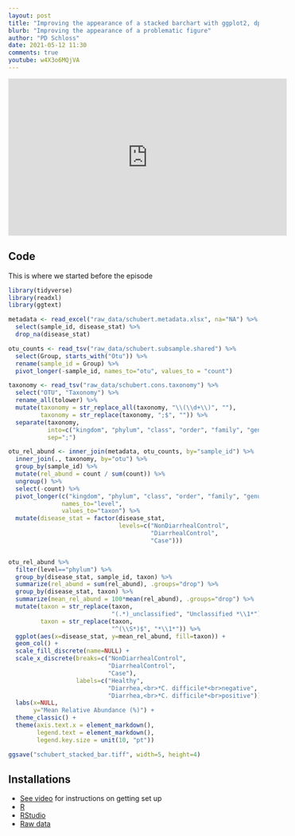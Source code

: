 ```yaml
---
layout: post
title: "Improving the appearance of a stacked barchart with ggplot2, dplyr, and forcats (CC103)"
blurb: "Improving the appearance of a problematic figure"
author: "PD Schloss"
date: 2021-05-12 11:30
comments: true
youtube: w4X3o6MQjVA
---
```


<iframe style="margin: 0 auto;display:block;" width="560" height="315" src="https://www.youtube.com/embed/{{ page.youtube }}" frameborder="0" allow="accelerometer; autoplay; encrypted-media; gyroscope; picture-in-picture" allowfullscreen></iframe>


## Code

This is where we started before the episode

```R
library(tidyverse)
library(readxl)
library(ggtext)

metadata <- read_excel("raw_data/schubert.metadata.xlsx", na="NA") %>%
  select(sample_id, disease_stat) %>%
  drop_na(disease_stat)

otu_counts <- read_tsv("raw_data/schubert.subsample.shared") %>%
  select(Group, starts_with("Otu")) %>%
  rename(sample_id = Group) %>%
  pivot_longer(-sample_id, names_to="otu", values_to = "count")

taxonomy <- read_tsv("raw_data/schubert.cons.taxonomy") %>%
  select("OTU", "Taxonomy") %>%
  rename_all(tolower) %>%
  mutate(taxonomy = str_replace_all(taxonomy, "\\(\\d+\\)", ""),
         taxonomy = str_replace(taxonomy, ";$", "")) %>%
  separate(taxonomy,
           into=c("kingdom", "phylum", "class", "order", "family", "genus"),
           sep=";")

otu_rel_abund <- inner_join(metadata, otu_counts, by="sample_id") %>%
  inner_join(., taxonomy, by="otu") %>%
  group_by(sample_id) %>%
  mutate(rel_abund = count / sum(count)) %>%
  ungroup() %>%
  select(-count) %>%
  pivot_longer(c("kingdom", "phylum", "class", "order", "family", "genus", "otu"),
               names_to="level",
               values_to="taxon") %>%
  mutate(disease_stat = factor(disease_stat,
                               levels=c("NonDiarrhealControl",
                                        "DiarrhealControl",
                                        "Case")))


otu_rel_abund %>%
  filter(level=="phylum") %>%
  group_by(disease_stat, sample_id, taxon) %>%
  summarize(rel_abund = sum(rel_abund), .groups="drop") %>%
  group_by(disease_stat, taxon) %>%
  summarize(mean_rel_abund = 100*mean(rel_abund), .groups="drop") %>%
  mutate(taxon = str_replace(taxon,
                             "(.*)_unclassified", "Unclassified *\\1*"),
         taxon = str_replace(taxon,
                             "^(\\S*)$", "*\\1*")) %>%
  ggplot(aes(x=disease_stat, y=mean_rel_abund, fill=taxon)) +
  geom_col() +
  scale_fill_discrete(name=NULL) +
  scale_x_discrete(breaks=c("NonDiarrhealControl",
                            "DiarrhealControl",
                            "Case"),
                   labels=c("Healthy",
                            "Diarrhea,<br>*C. difficile*<br>negative",
                            "Diarrhea,<br>*C. difficile*<br>positive")) +
  labs(x=NULL,
       y="Mean Relative Abundance (%)") +
  theme_classic() +
  theme(axis.text.x = element_markdown(),
        legend.text = element_markdown(),
        legend.key.size = unit(10, "pt"))

ggsave("schubert_stacked_bar.tiff", width=5, height=4)
```


## Installations

* [See video](https://www.youtube.com/watch?v=D6CunpqF04E) for instructions on getting set up
* [R](https://r-project.org)
* [RStudio](https://rstudio.com)
* [Raw data](https://github.com/riffomonas/raw_data/releases/latest)
